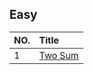 ## Easy

|NO.|Title|
|:------------- |:------------- |
|1|[Two Sum][001]|
















[001]: https://github.com/Jucongyuan/LeetCode_Java/blob/master/src/com/jucongyuan/easy/_001/1.%20Two%20Sum.md